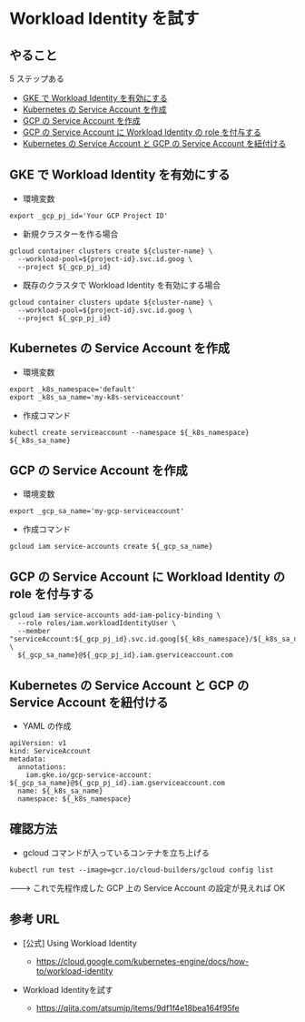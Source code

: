 # Workload Identity を試す

## やること

5 ステップある

+ [GKE で Workload Identity を有効にする](./README.md#gke-で-workload-identity-を有効にする)
+ [Kubernetes の Service Account を作成](./README.md#kubernetes-の-service-account-を作成)
+ [GCP の Service Account を作成](./README.md#gcp-の-service-account-を作成)
+ [GCP の Service Account に Workload Identity の role を付与する](./README.md#gcp-の-service-account-に-workload-identity-の-role-を付与する)
+ [Kubernetes の Service Account と GCP の Service Account を紐付ける](./README.md#kubernetes-の-service-account-と-gcp-の-service-account-を紐付ける)

## GKE で Workload Identity を有効にする

+ 環境変数

```
export _gcp_pj_id='Your GCP Project ID'
```

+ 新規クラスターを作る場合

```
gcloud container clusters create ${cluster-name} \
  --workload-pool=${project-id}.svc.id.goog \
  --project ${_gcp_pj_id}
```

+ 既存のクラスタで Workload Identity を有効にする場合

```
gcloud container clusters update ${cluster-name} \
  --workload-pool=${project-id}.svc.id.goog \
  --project ${_gcp_pj_id}
```

## Kubernetes の Service Account を作成

+ 環境変数

```
export _k8s_namespace='default'
export _k8s_sa_name='my-k8s-serviceaccount'
```

+ 作成コマンド

```
kubectl create serviceaccount --namespace ${_k8s_namespace} ${_k8s_sa_name}
```

## GCP の Service Account を作成

+ 環境変数

```
export _gcp_sa_name='my-gcp-serviceaccount'
```

+ 作成コマンド

```
gcloud iam service-accounts create ${_gcp_sa_name}
```

## GCP の Service Account に Workload Identity の role を付与する

```
gcloud iam service-accounts add-iam-policy-binding \
  --role roles/iam.workloadIdentityUser \
  --member "serviceAccount:${_gcp_pj_id}.svc.id.goog[${_k8s_namespace}/${_k8s_sa_name}]" \
  ${_gcp_sa_name}@${_gcp_pj_id}.iam.gserviceaccount.com
```

## Kubernetes の Service Account と GCP の Service Account を紐付ける

+ YAML の作成

```
apiVersion: v1
kind: ServiceAccount
metadata:
  annotations:
    iam.gke.io/gcp-service-account: ${_gcp_sa_name}@${_gcp_pj_id}.iam.gserviceaccount.com
  name: ${_k8s_sa_name}
  namespace: ${_k8s_namespace}
```


## 確認方法

+ gcloud コマンドが入っているコンテナを立ち上げる

```
kubectl run test --image=gcr.io/cloud-builders/gcloud config list
```

---> これで先程作成した GCP 上の Service Account の設定が見えれば OK

## 参考 URL

+ [公式] Using Workload Identity
  + https://cloud.google.com/kubernetes-engine/docs/how-to/workload-identity

+ Workload Identityを試す
  + https://qiita.com/atsumjp/items/9df1f4e18bea164f95fe
